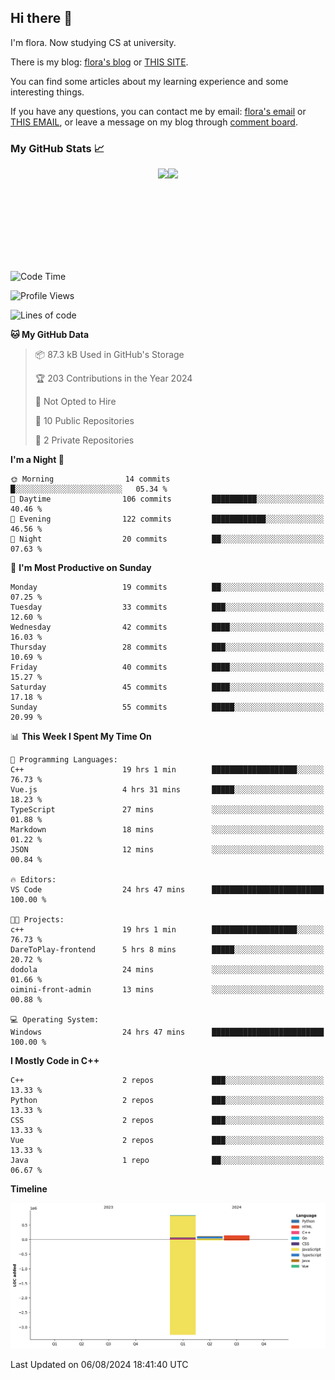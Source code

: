 ## Hi there 👋

I'm flora. Now studying CS at university. 

There is my blog: [flora's blog](https://florae006.github.io/) or [THIS SITE](https://dodolalorc.cn/). 

You can find some articles about my learning experience and some interesting things.

If you have any questions, you can contact me by email: [flora's email](mailto:chenflora124@gmail.com) or [THIS EMAIL](mailto:flora_chen2021@163.com), or leave a message on my blog through [comment board](https://florae006.github.io/comments/).

### My GitHub Stats 📈
<div style="display:flex;flex-direction:row;justify-content:center;">
  <img height="150" class="img" src="https://github-readme-stats.vercel.app/api?username=Florae006&count_private=true&show_icons=true&theme=graywhite&show_owner=true" />
  <img height="150" class="img" src="https://github-readme-stats.vercel.app/api/top-langs/?username=Florae006&layout=compact&theme=graywhite" />
</div>

<!--START_SECTION:waka-->
![Code Time](http://img.shields.io/badge/Code%20Time-135%20hrs%2039%20mins-blue)

![Profile Views](http://img.shields.io/badge/Profile%20Views-0-blue)

![Lines of code](https://img.shields.io/badge/From%20Hello%20World%20I%27ve%20Written-1.1%20million%20lines%20of%20code-blue)

**🐱 My GitHub Data** 

> 📦 87.3 kB Used in GitHub's Storage 
 > 
> 🏆 203 Contributions in the Year 2024
 > 
> 🚫 Not Opted to Hire
 > 
> 📜 10 Public Repositories 
 > 
> 🔑 2 Private Repositories 
 > 
**I'm a Night 🦉** 

```text
🌞 Morning                14 commits          █░░░░░░░░░░░░░░░░░░░░░░░░   05.34 % 
🌆 Daytime                106 commits         ██████████░░░░░░░░░░░░░░░   40.46 % 
🌃 Evening                122 commits         ████████████░░░░░░░░░░░░░   46.56 % 
🌙 Night                  20 commits          ██░░░░░░░░░░░░░░░░░░░░░░░   07.63 % 
```
📅 **I'm Most Productive on Sunday** 

```text
Monday                   19 commits          ██░░░░░░░░░░░░░░░░░░░░░░░   07.25 % 
Tuesday                  33 commits          ███░░░░░░░░░░░░░░░░░░░░░░   12.60 % 
Wednesday                42 commits          ████░░░░░░░░░░░░░░░░░░░░░   16.03 % 
Thursday                 28 commits          ███░░░░░░░░░░░░░░░░░░░░░░   10.69 % 
Friday                   40 commits          ████░░░░░░░░░░░░░░░░░░░░░   15.27 % 
Saturday                 45 commits          ████░░░░░░░░░░░░░░░░░░░░░   17.18 % 
Sunday                   55 commits          █████░░░░░░░░░░░░░░░░░░░░   20.99 % 
```


📊 **This Week I Spent My Time On** 

```text
💬 Programming Languages: 
C++                      19 hrs 1 min        ███████████████████░░░░░░   76.73 % 
Vue.js                   4 hrs 31 mins       █████░░░░░░░░░░░░░░░░░░░░   18.23 % 
TypeScript               27 mins             ░░░░░░░░░░░░░░░░░░░░░░░░░   01.88 % 
Markdown                 18 mins             ░░░░░░░░░░░░░░░░░░░░░░░░░   01.22 % 
JSON                     12 mins             ░░░░░░░░░░░░░░░░░░░░░░░░░   00.84 % 

🔥 Editors: 
VS Code                  24 hrs 47 mins      █████████████████████████   100.00 % 

🐱‍💻 Projects: 
c++                      19 hrs 1 min        ███████████████████░░░░░░   76.73 % 
DareToPlay-frontend      5 hrs 8 mins        █████░░░░░░░░░░░░░░░░░░░░   20.72 % 
dodola                   24 mins             ░░░░░░░░░░░░░░░░░░░░░░░░░   01.66 % 
oimini-front-admin       13 mins             ░░░░░░░░░░░░░░░░░░░░░░░░░   00.88 % 

💻 Operating System: 
Windows                  24 hrs 47 mins      █████████████████████████   100.00 % 
```

**I Mostly Code in C++** 

```text
C++                      2 repos             ███░░░░░░░░░░░░░░░░░░░░░░   13.33 % 
Python                   2 repos             ███░░░░░░░░░░░░░░░░░░░░░░   13.33 % 
CSS                      2 repos             ███░░░░░░░░░░░░░░░░░░░░░░   13.33 % 
Vue                      2 repos             ███░░░░░░░░░░░░░░░░░░░░░░   13.33 % 
Java                     1 repo              ██░░░░░░░░░░░░░░░░░░░░░░░   06.67 % 
```



**Timeline**

![Lines of Code chart](https://raw.githubusercontent.com/Florae006/Florae006/main/assets/bar_graph.png)


 Last Updated on 06/08/2024 18:41:40 UTC
<!--END_SECTION:waka-->

<!--
**Florae006/Florae006** is a ✨ _special_ ✨ repository because its `README.md` (this file) appears on your GitHub profile.

Here are some ideas to get you started:

- 🔭 I’m currently working on ...
- 🌱 I’m currently learning ...
- 👯 I’m looking to collaborate on ...
- 🤔 I’m looking for help with ...
- 💬 Ask me about ...
- 📫 How to reach me: ...
- 😄 Pronouns: ...
- ⚡ Fun fact: ...
  -->
